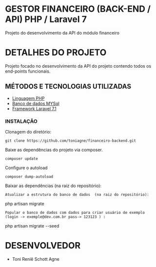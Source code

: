 # GESTOR FINANCEIRO (BACK-END / API) PHP / Laravel 7

Projeto do desenvolvimento da API do módulo financeiro

# DETALHES DO PROJETO

Projeto focado no desenvolvimento da API do projeto contendo todos os end-points funcionais.

## MÉTODOS E TECNOLOGIAS UTILIZADAS

- [Linguagem PHP](https://www.php.net/)
- [Banco de dados MYSql](https://www.mysql.com/)
- [Framework Laravel 7.1](https://laravel.com/)

### INSTALAÇÃO
Clonagem do diretório:
```
git clone https://github.com/toniagne/financeiro-backend.git
```

Baixe as dependências do projeto via composer. 
```
composer update
```
Configure o autoload
```
composer dump-autoload
```
Baixar as dependências (na raiz do repositório):
```
Atualizar a estrutura do banco de dados  (na raiz do repositório):
```
php artisan migrate
```
Popular o banco de dados com dados para criar usuário de exemplo (login -> exemple@dev.com.br pass-> 123123 ) :
```
php artisan migrate --seed

# DESENVOLVEDOR

- Toni Reniê Schott Agne
